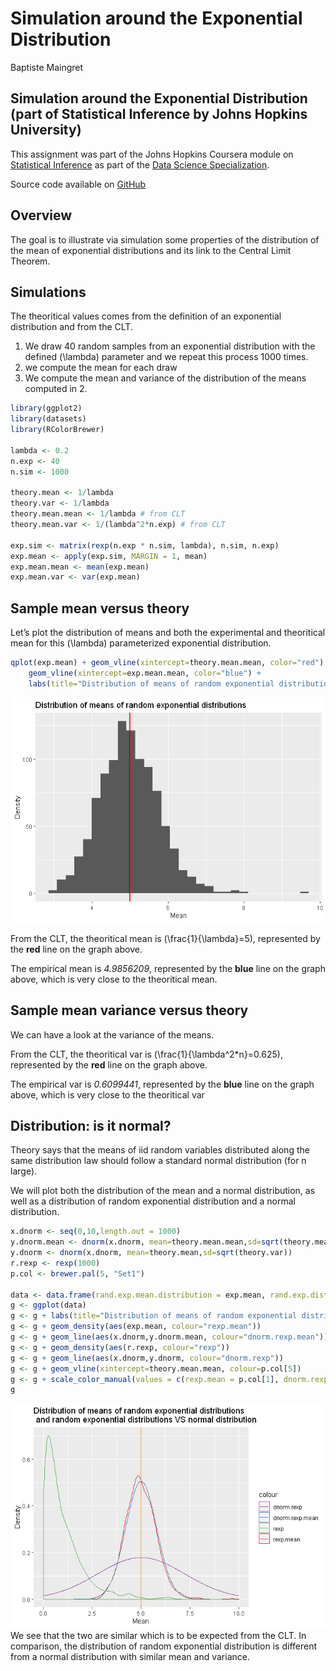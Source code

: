 Simulation around the Exponential Distribution
================
Baptiste Maingret

## Simulation around the Exponential Distribution (part of Statistical Inference by Johns Hopkins University)

This assignment was part of the Johns Hopkins Coursera module on
[Statistical
Inference](https://www.coursera.org/learn/statistical-inference) as part
of the [Data Science
Specialization](https://www.coursera.org/specializations/jhu-data-science).

<!--more-->

Source code available on
[GitHub](https://github.com/bmaingret/eda-storm-data)

## Overview

The goal is to illustrate via simulation some properties of the
distribution of the mean of exponential distributions and its link to
the Central Limit Theorem.

## Simulations

The theoritical values comes from the definition of an exponential
distribution and from the CLT.

1.  We draw 40 random samples from an exponential distribution with the
    defined \(\lambda\) parameter and we repeat this process 1000 times.
2.  we compute the mean for each draw
3.  We compute the mean and variance of the distribution of the means
    computed in 2.

<!-- end list -->

``` r
library(ggplot2)
library(datasets)
library(RColorBrewer)

lambda <- 0.2
n.exp <- 40
n.sim <- 1000

theory.mean <- 1/lambda
theory.var <- 1/lambda
theory.mean.mean <- 1/lambda # from CLT
theory.mean.var <- 1/(lambda^2*n.exp) # from CLT

exp.sim <- matrix(rexp(n.exp * n.sim, lambda), n.sim, n.exp)
exp.mean <- apply(exp.sim, MARGIN = 1, mean)
exp.mean.mean <- mean(exp.mean)
exp.mean.var <- var(exp.mean)
```

## Sample mean versus theory

Let’s plot the distribution of means and both the experimental and
theoritical mean for this \(\lambda\) parameterized exponential
distribution.

``` r
qplot(exp.mean) + geom_vline(xintercept=theory.mean.mean, color="red") +
    geom_vline(xintercept=exp.mean.mean, color="blue") +
    labs(title="Distribution of means of random exponential distributions", y="Density", x="Mean")
```

![](stat-inference-rexp_files/figure-gfm/unnamed-chunk-2-1.png)<!-- -->

From the CLT, the theoritical mean is \(\frac{1}{\lambda}=5\),
represented by the **red** line on the graph above.

The empirical mean is *4.9856209*, represented by the **blue** line on
the graph above, which is very close to the theoritical mean.

## Sample mean variance versus theory

We can have a look at the variance of the means.

From the CLT, the theoritical var is \(\frac{1}{\lambda^2*n}=0.625\),
represented by the **red** line on the graph above.

The empirical var is *0.6099441*, represented by the **blue** line on
the graph above, which is very close to the theoritical var

## Distribution: is it normal?

Theory says that the means of iid random variables distributed along the
same distribution law should follow a standard normal distribution (for
n large).

We will plot both the distribution of the mean and a normal
distribution, as well as a distribution of random exponential
distribution and a normal distribution.

``` r
x.dnorm <- seq(0,10,length.out = 1000)
y.dnorm.mean <- dnorm(x.dnorm, mean=theory.mean.mean,sd=sqrt(theory.mean.var))
y.dnorm <- dnorm(x.dnorm, mean=theory.mean,sd=sqrt(theory.var))
r.rexp <- rexp(1000)
p.col <- brewer.pal(5, "Set1")

data <- data.frame(rand.exp.mean.distribution = exp.mean, rand.exp.distribution = r.rexp, x.dnorm, normal.distribution.rand.exp = y.dnorm, normal.distribution.rand.exp.mean = y.dnorm.mean)
g <- ggplot(data) 
g <- g + labs(title="Distribution of means of random exponential distributions \n and random exponential distributions VS normal distribution", y="Density", x="Mean")
g <- g + geom_density(aes(exp.mean, colour="rexp.mean"))
g <- g + geom_line(aes(x.dnorm,y.dnorm.mean, colour="dnorm.rexp.mean"))
g <- g + geom_density(aes(r.rexp, colour="rexp"))
g <- g + geom_line(aes(x.dnorm,y.dnorm, colour="dnorm.rexp"))
g <- g + geom_vline(xintercept=theory.mean.mean, colour=p.col[5])
g <- g + scale_color_manual(values = c(rexp.mean = p.col[1], dnorm.rexp.mean=p.col[2],rexp=p.col[3], dnorm.rexp=p.col[4]))
g
```

![](stat-inference-rexp_files/figure-gfm/unnamed-chunk-3-1.png)<!-- -->
We see that the two are similar which is to be expected from the CLT. In
comparison, the distribution of random exponential distribution is
different from a normal distribution with similar mean and variance.
